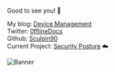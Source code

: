 Good to see you! :mage:

My blog: [Device Management](https://devicemanagement.home.blog/)  
Twitter: [0fflineDocs](https://twitter.com/0fflineDocs)   
Github: [Sculpin90](https://github.com/Sculpin90)       
Current Project: [Security Posture](https://github.com/Sculpin90/Powershell/projects/1) :cloud:  
  
   
  
  
  
  
  
![Banner](https://github.com/Sculpin90/Rykostars/blob/master/Banner50percent.png)

<!--
**Sculpin90/Sculpin90** is a ✨ _special_ ✨ repository because its `README.md` (this file) appears on your GitHub profile.
--!>
